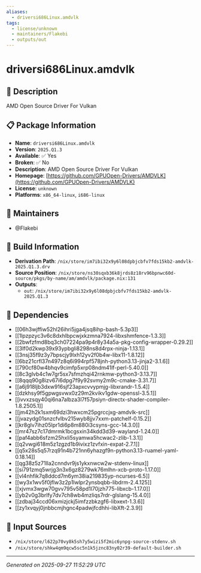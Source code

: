 ```yaml
---
aliases:
  - driversi686Linux.amdvlk
tags:
  - license/unknown
  - maintainers/Flakebi
  - outputs/out
---
```


# driversi686Linux.amdvlk

## 📝 Description

AMD Open Source Driver For Vulkan

## 📋 Package Information

- **Name**: `driversi686Linux.amdvlk`
- **Version**: `2025.Q1.3`
- **Available**: ✅ Yes
- **Broken**: ✅ No
- **Description**: AMD Open Source Driver For Vulkan
- **Homepage**: [https://github.com/GPUOpen-Drivers/AMDVLK](https://github.com/GPUOpen-Drivers/AMDVLK)
- **License**: `unknown`
- **Platforms**: `x86_64-linux`, `i686-linux`
## 👥 Maintainers

- @Flakebi


## 🔧 Build Information

- **Derivation Path**: `/nix/store/im7ibi32x9y6l08dpbjcbfv7fds15kb2-amdvlk-2025.Q1.3.drv`
- **Source Position**: `/nix/store/ns30sqxb36k8jrds8z18rv96bpnwc60d-source/pkgs/by-name/am/amdvlk/package.nix:131`
- **Outputs**:
  - `out`:  `/nix/store/im7ibi32x9y6l08dpbjcbfv7fds15kb2-amdvlk-2025.Q1.3`

## 🔗 Dependencies

- [[06h3wjffiw52hl26ihri5jga4jsq8ihp-bash-5.3p3]]
- [[1lpzpzyc3v6c8dxhlbpcwjxkzmna7924-libxshmfence-1.3.3]]
- [[2bwfzfmd8bq3ch07224pa9p4r8y34a5a-pkg-config-wrapper-0.29.2]]
- [[3lf0d2kwp39x93ypbgli8298ns8d4rpx-ninja-1.13.1]]
- [[3nsj35f9z3y7bpscjy9lxh12yv2f0b4w-libx11-1.8.12]]
- [[6bz21crfl37n497z8q6i994rpf578jnh-python3.13-jinja2-3.1.6]]
- [[790cf80w4bhqv9cimfp5xrp08ndm41lf-perl-5.40.0]]
- [[8c3glvb4c1w7gr5sx7sfmzhqi42rnkmw-python3-3.13.7]]
- [[8qqq90g8izv67i6dpg7f9y92svmy2m9c-cmake-3.31.7]]
- [[a6j918ljb3dxw916sjf23apxcvvypmjg-libxrandr-1.5.4]]
- [[dzkhsy9f5gpwgsvwx0z29m2kvikv1gdw-openssl-3.5.1]]
- [[ivvxzsqy40qi6na7albza3l7f57psiyn-directx-shader-compiler-1.8.2505.1]]
- [[jm42h2k1sxm69dzi3hwxcm25pgrccjxg-amdvlk-src]]
- [[jvazydg01snzcfvlbv215wyb8jjv7xxm-patchelf-0.15.2]]
- [[kr8glv7ihz05lpr1di6p8m880i3csyns-gcc-14.3.0]]
- [[mr47sz7c17dmrmk1bcgsxin34kdd3d39-wayland-1.24.0]]
- [[paf4abb6sfzm25hxli5syamwa5hcwac2-zlib-1.3.1]]
- [[q2vwgi618m5z1zgzd1b9ivixz1zvfxin-expat-2.7.1]]
- [[q5x28s5q57rzq91n4b721nn6yhazgf9n-python3.13-ruamel-yaml-0.18.14]]
- [[qg38z5z71lla2cnndvr9js1ykxnwcw2w-stdenv-linux]]
- [[si791zmq5wrjg3n3x6gz8279wk76mlhn-xcb-proto-1.17.0]]
- [[vl4nhfik7q8ddcd7m6ym38ia219835yp-ncurses-6.5]]
- [[wy3x1wv5f0jflw3z2p1lwlpr2ynsbqbb-libdrm-2.4.125]]
- [[xjvmx3wgw70gvv795v58pd1l70jzh775-libxcb-1.17.0]]
- [[yb2v0g3brlfy7dv7ch8wb4mzliqs7rdr-glslang-15.4.0]]
- [[zdbaj34ccd06xmizjckj5imfzzbkzgf6-libxext-1.3.6]]
- [[zy1xvqyj0jnbbcmjhgnc4padwjfcdhhi-libXft-2.3.9]]

## 📁 Input Sources

- `/nix/store/l622p70vy8k5sh7y5wizi5f2mic6ynpg-source-stdenv.sh`
- `/nix/store/shkw4qm9qcw5sc5n1k5jznc83ny02r39-default-builder.sh`

---
*Generated on 2025-09-27 11:52:29 UTC*

